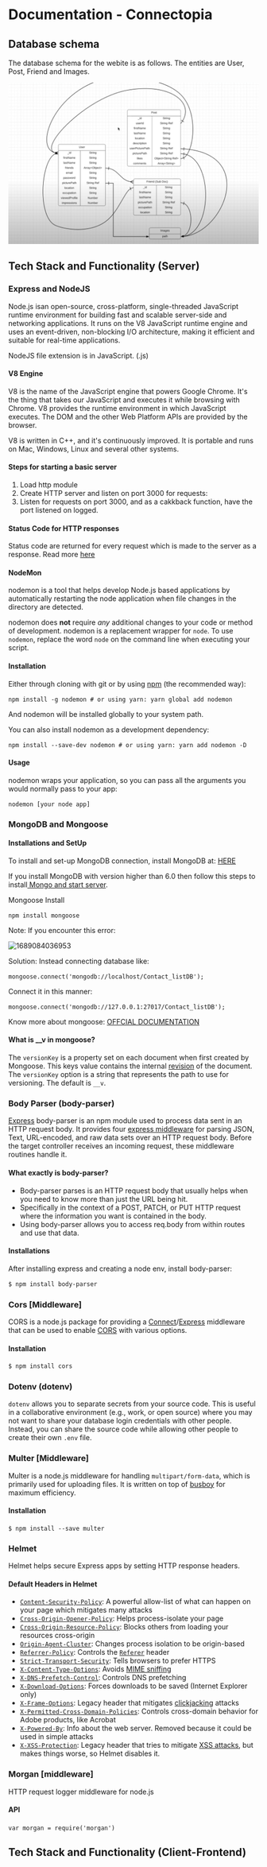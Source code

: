 # Documentation - Connectopia

## Database schema

The database schema for the webite is as follows. The entities are User, Post, Friend and Images.

![1689666070288](image/documentation/1689666070288.png)

## Tech Stack and Functionality (Server)

### Express and NodeJS

Node.js isan open-source, cross-platform, single-threaded JavaScript runtime environment for building fast and scalable server-side and networking applications. It runs on the V8 JavaScript runtime engine and uses an event-driven, non-blocking I/O architecture, making it efficient and suitable for real-time applications.

NodeJS file extension is in JavaScript. (.js)

#### V8 Engine

V8 is the name of the JavaScript engine that powers Google Chrome. It's the thing that takes our JavaScript and executes it while browsing with Chrome. V8 provides the runtime environment in which JavaScript executes. The DOM and the other Web Platform APIs are provided by the browser.

V8 is written in C++, and it's continuously improved. It is portable and runs on Mac, Windows, Linux and several other systems.

#### Steps for starting a basic server

1. Load http module
2. Create HTTP server and listen on port 3000 for requests:
3. Listen for requests on port 3000, and as a cakkback function, have the port listened on logged.

#### Status Code for HTTP responses

Status code are returned for every request which is made to the server as a response.
Read more [here](https://developer.mozilla.org/en-US/docs/Web/HTTP/Status)

#### NodeMon

nodemon is a tool that helps develop Node.js based applications by automatically restarting the node application when file changes in the directory are detected.

nodemon does **not** require *any* additional changes to your code or method of development. nodemon is a replacement wrapper for `node`. To use `nodemon`, replace the word `node` on the command line when executing your script.

#### Installation

Either through cloning with git or by using [npm](http://npmjs.org/) (the recommended way):

```shell
npm install -g nodemon # or using yarn: yarn global add nodemon
```

And nodemon will be installed globally to your system path.

You can also install nodemon as a development dependency:

```shell
npm install --save-dev nodemon # or using yarn: yarn add nodemon -D
```

#### Usage

nodemon wraps your application, so you can pass all the arguments you would normally pass to your app:

```shell
nodemon [your node app]
```

### MongoDB and Mongoose

#### Installations and SetUp

To install and set-up MongoDB connection, install MongoDB at: [HERE](https://www.mongodb.com/)

If you install MongoDB with version higher than 6.0 then follow this steps to install[ Mongo and start server](https://www.youtube.com/watch?v=59Yhxwdgi7I&lc=Ugz0Ke0jiT9SMY-w6214AaABAg).

Mongoose Install

```
npm install mongoose
```

Note: If you encounter this error:

![1689084036953](image/concepts/1689084036953.png)

 Solution: Instead connecting database like:

```
mongoose.connect('mongodb://localhost/Contact_listDB');
```

Connect it in this manner:

```
mongoose.connect('mongodb://127.0.0.1:27017/Contact_listDB');
```

Know more about mongoose: [OFFCIAL DOCUMENTATION](https://mongoosejs.com/docs/index.html)

#### What is __v in mongoose?

The `versionKey` is a property set on each document when first created by Mongoose. This keys value contains the internal [revision](http://aaronheckmann.blogspot.com/2012/06/mongoose-v3-part-1-versioning.html) of the document. The `versionKey` option is a string that represents the path to use for versioning. The default is `__v`.

### Body Parser (body-parser)

[Express](https://www.simplilearn.com/tutorials/nodejs-tutorial/what-is-express-js "Express") body-parser is an npm module used to process data sent in an HTTP request body. It provides four [express middleware](https://www.simplilearn.com/tutorials/express-js-tutorial/about-express-js-middleware "express middleware") for parsing JSON, Text, URL-encoded, and raw data sets over an HTTP request body. Before the target controller receives an incoming request, these middleware routines handle it.

#### What exactly is body-parser?

* Body-parser parses is an HTTP request body that usually helps when you need to know more than just the URL being hit.
* Specifically in the context of a POST, PATCH, or PUT HTTP request where the information you want is contained in the body.
* Using body-parser allows you to access req.body from within routes and use that data.

#### Installations

After installing express and creating a node env, install body-parser:

```sh
$ npm install body-parser
```

### Cors [Middleware]

CORS is a node.js package for providing a [Connect](http://www.senchalabs.org/connect/)/[Express](http://expressjs.com/) middleware that can be used to enable [CORS](http://en.wikipedia.org/wiki/Cross-origin_resource_sharing) with various options.

#### Installation

```sh
$ npm install cors
```

### Dotenv (dotenv)

`dotenv` allows you to separate secrets from your source code. This is useful in a collaborative environment (e.g., work, or open source) where you may not want to share your database login credentials with other people. Instead, you can share the source code while allowing other people to create their own `.env` file.

### Multer [Middleware]

Multer is a node.js middleware for handling `multipart/form-data`, which is primarily used for uploading files. It is written on top of [busboy](https://github.com/mscdex/busboy) for maximum efficiency.

#### Installation

```shell
$ npm install --save multer
```

### Helmet

Helmet helps secure Express apps by setting HTTP response headers.

#### Default Headers in Helmet

* [`Content-Security-Policy`](https://www.npmjs.com/package/helmet#content-security-policy): A powerful allow-list of what can happen on your page which mitigates many attacks
* [`Cross-Origin-Opener-Policy`](https://www.npmjs.com/package/helmet#cross-origin-opener-policy): Helps process-isolate your page
* [`Cross-Origin-Resource-Policy`](https://www.npmjs.com/package/helmet#cross-origin-resource-policy): Blocks others from loading your resources cross-origin
* [`Origin-Agent-Cluster`](https://www.npmjs.com/package/helmet#origin-agent-cluster): Changes process isolation to be origin-based
* [`Referrer-Policy`](https://www.npmjs.com/package/helmet#referrer-policy): Controls the [`Referer`](https://developer.mozilla.org/en-US/docs/Web/HTTP/Headers/Referer) header
* [`Strict-Transport-Security`](https://www.npmjs.com/package/helmet#strict-transport-security): Tells browsers to prefer HTTPS
* [`X-Content-Type-Options`](https://www.npmjs.com/package/helmet#x-content-type-options): Avoids [MIME sniffing](https://developer.mozilla.org/en-US/docs/Web/HTTP/Basics_of_HTTP/MIME_types#mime_sniffing)
* [`X-DNS-Prefetch-Control`](https://www.npmjs.com/package/helmet#x-dns-prefetch-control): Controls DNS prefetching
* [`X-Download-Options`](https://www.npmjs.com/package/helmet#x-download-options): Forces downloads to be saved (Internet Explorer only)
* [`X-Frame-Options`](https://www.npmjs.com/package/helmet#x-frame-options): Legacy header that mitigates [clickjacking](https://en.wikipedia.org/wiki/Clickjacking) attacks
* [`X-Permitted-Cross-Domain-Policies`](https://www.npmjs.com/package/helmet#x-permitted-cross-domain-policies): Controls cross-domain behavior for Adobe products, like Acrobat
* [`X-Powered-By`](https://www.npmjs.com/package/helmet#x-powered-by): Info about the web server. Removed because it could be used in simple attacks
* [`X-XSS-Protection`](https://www.npmjs.com/package/helmet#x-xss-protection): Legacy header that tries to mitigate [XSS attacks](https://developer.mozilla.org/en-US/docs/Glossary/Cross-site_scripting), but makes things worse, so Helmet disables it.

### Morgan [middleware]

HTTP request logger middleware for node.js

#### API

`var morgan = require('morgan')`

## Tech Stack and Functionality (Client-Frontend)
